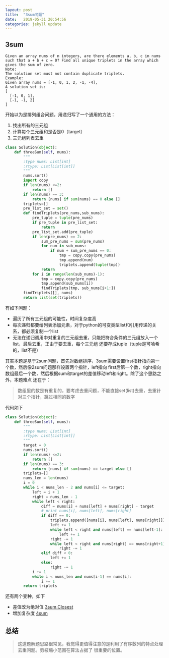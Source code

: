 ```yaml
---
layout: post
title:  "3sum问题"
date:   2019-05-31 20:54:56
categories: jekyll update
---
```



## 3sum


```
Given an array nums of n integers, are there elements a, b, c in nums such that a + b + c = 0? Find all unique triplets in the array which gives the sum of zero.
Note:
The solution set must not contain duplicate triplets.
Example:
Given array nums = [-1, 0, 1, 2, -1, -4],
A solution set is:
[
  [-1, 0, 1],
  [-1, -1, 2]
]
```

开始以为是排列组合问题，用递归写了一个通用的方法：
1. 找出所有的三元组
2. 计算每个三元组和是否是0（target）
3. 三元组列表去重
```python
class Solution(object):
    def threeSum(self, nums):
        """
        :type nums: List[int]
        :rtype: List[List[int]]
        """
        nums.sort()
        import copy
        if len(nums) <=2:
            return []
        if len(nums) == 3:
            return [nums] if sum(nums) == 0 else []
        triplets=[]
        pre_list_set = set()
        def findTriplets(pre_nums,sub_nums):
            pre_tuple = tuple(pre_nums)
            if pre_tuple in pre_list_set:
                return
            pre_list_set.add(pre_tuple)
            if len(pre_nums) == 2:
                sum_pre_nums = sum(pre_nums)
                for num in sub_nums:
                    if num + sum_pre_nums == 0:
                        tmp = copy.copy(pre_nums)
                        tmp.append(num)
                        triplets.append(tuple(tmp))
                return
            for i in range(len(sub_nums)-1):
                tmp = copy.copy(pre_nums)
                tmp.append(sub_nums[i])
                findTriplets(tmp, sub_nums[i+1:])
        findTriplets([], nums)
        return list(set(triplets))
```

有如下问题：
+ 遍历了所有三元组的可能性，时间复杂度高
+ 每次递归都要给列表添加元素，对于python的可变类型list和引用传递的关系，都必须复制一个list
+ 无法在递归调用中对重复的三元组去重，只能把符合条件的三元组放入一个list，最后去重，正由于要去重，每个三元组
还要存成tuple（tuple是可哈希的，list不是）

其实本题是基于2sum问题，首先对数组排序，3sum需要设置first指针指向第一个数，然后像2sum问题那样设置两个指针，left指向
first后第一个数，right指向数组最后一个数，然后根据sum和target的差值移动left和right。除了这个思路之外，本题难点
还在于：
> 数组里的数是有重复的，要考虑去重问题，不能直接set(list)去重，去重针对三个指针，跳过相同的数字

代码如下
```python
class Solution(object):
    def threeSum(self, nums):
        """
        :type nums: List[int]
        :rtype: List[List[int]]
        """
        target = 0
        nums.sort()
        if len(nums) <=2:
            return []
        if len(nums) == 3:
            return [nums] if sum(nums) == target else []
        triplets=[]
        nums_len = len(nums)        
        i = 0
        while i < nums_len - 2 and nums[i] <= target:
            left = i + 1
            right = nums_len - 1                        
            while left < right:
                diff = nums[i] + nums[left] + nums[right] - target
                # print nums[i], nums[left], nums[right] 
                if diff == 0:
                    triplets.append([nums[i], nums[left], nums[right]])
                    left += 1
                    while left < right and nums[left] == nums[left-1]:
                        left += 1
                    right -= 1
                    while left < right and nums[right] == nums[right+1]:
                        right -= 1
                elif diff < 0:
                    left += 1
                else:
                    right -= 1    
            i += 1
            while i < nums_len and nums[i-1] == nums[i]:
                i += 1
        return triplets
```



还有两个变种，如下
- 差值改为绝对值 [3sum Closest](https://leetcode.com/problems/3sum-closest/)
- 增加复杂度 [4sum](https://leetcode.com/problems/4sum/)

## 总结
> 这道题解题思路很常见，我觉得更值得注意的是利用了有序数列的特点处理去重问题。剪枝缩小范围在算法占据了
很重要的位置。







 
 



